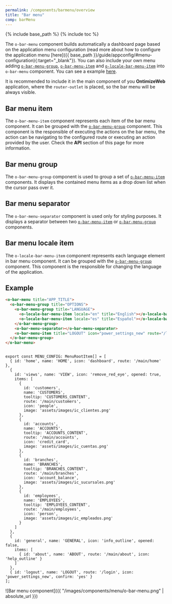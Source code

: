 ```yaml
---
permalink: /components/barmenu/overview
title: "Bar menu"
comp: barMenu
---
```


{% include base_path %}
{% include toc %}

The `o-bar-menu` component builds automatically a dashboard page based on the application menu configuration (read more about how to configure the application menu [here]({{ base_path }}/guide/appconfig/#menu-configuration){:target="_blank"}).
You can also include your own menu adding  [`o-bar-menu-group`](#bar-menu-group), [`o-bar-menu-item`](#bar-menu-item) and [`o-locale-bar-menu-item`](#bar-menu-locale-item) into `o-bar-menu` component. You can see a example [here](#example).

It is recommended to include it in the main component of you **OntimizeWeb** application, where the `router-outlet` is placed, so the bar menu will be always visible.


## Bar menu item

The `o-bar-menu-item` component represents each item of the bar menu component. It can be grouped with the [`o-bar-menu-group`](#bar-menu-group) component. This component is the responsible of executing the actions on the bar menu, the action can be navigating to the configured route or executing an action provided by the user. Check the **API** section of this page for more information.

## Bar menu group

The `o-bar-menu-group` component is used to group a set of [`o-bar-menu-item`](#bar-menu-item) components. It displays the contained menu items as a drop down list when the cursor pass over it.

## Bar menu separator

The `o-bar-menu-separator` component is used only for styling purposes. It displays a separator between two [`o-bar-menu-item`](#bar-menu-item) or [`o-bar-menu-group`](#bar-menu-group) components.

## Bar menu locale item
The `o-locale-bar-menu-item` component represents each language element in bar menu component. It can be grouped with the [`o-bar-menu-group`](#bar-menu-group) component. This component is the responsible for changing the language of the application.

## Example

```html
<o-bar-menu title="APP_TITLE">
  <o-bar-menu-group title="OPTIONS">
    <o-bar-menu-group title="LANGUAGE">
      <o-locale-bar-menu-item locale="en" title="English"></o-locale-bar-menu-item>
      <o-locale-bar-menu-item locale="es" title="Español"></o-locale-bar-menu-item>
    </o-bar-menu-group>
    <o-bar-menu-separator></o-bar-menu-separator>
    <o-bar-menu-item title="LOGOUT" icon="power_settings_new" route="/login" confirm="MESSAGES.CONFIRM_LOGOUT"></o-bar-menu-item>
  </o-bar-menu-group>
</o-bar-menu>
```

```

export const MENU_CONFIG: MenuRootItem[] = [
  { id: 'home', name: 'HOME', icon: 'dashboard', route: '/main/home' },
  {
    id: 'views', name: 'VIEW', icon: 'remove_red_eye', opened: true,
    items: [
      {
        id: 'customers',
        name: 'CUSTOMERS',
        tooltip: 'CUSTOMERS_CONTENT',
        route: '/main/customers',
        icon: 'people',
        image: 'assets/images/ic_clientes.png'
      },
      {
        id: 'accounts',
        name: 'ACCOUNTS',
        tooltip: 'ACCOUNTS_CONTENT',
        route: '/main/accounts',
        icon: 'credit_card',
        image: 'assets/images/ic_cuentas.png'
      },
      {
        id: 'branches',
        name: 'BRANCHES',
        tooltip: 'BRANCHES_CONTENT',
        route: '/main/branches',
        icon: 'account_balance',
        image: 'assets/images/ic_sucursales.png'
      },
      {
        id: 'employees',
        name: 'EMPLOYEES',
        tooltip: 'EMPLOYEES_CONTENT',
        route: '/main/employees',
        icon: 'person',
        image: 'assets/images/ic_empleados.png'
      }
    ]
  },
  {
    id: 'general', name: 'GENERAL', icon: 'info_outline', opened: false,
    items: [
      { id: 'about', name: 'ABOUT', route: '/main/about', icon: 'help_outline' }
    ]
  },
  { id: 'logout', name: 'LOGOUT', route: '/login', icon: 'power_settings_new', confirm: 'yes' }
];
```

![Bar menu component]({{ "/images/components/menu/o-bar-menu.png" | absolute_url }})
